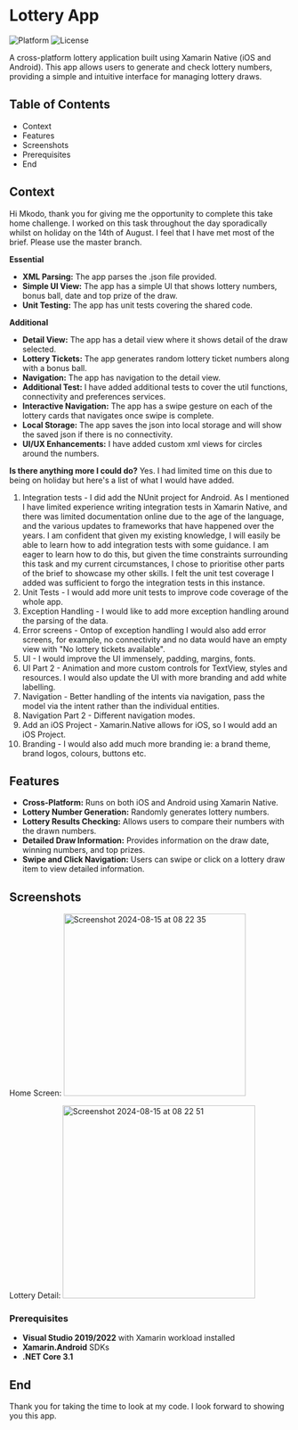 # Lottery App

![Platform](https://img.shields.io/badge/platform-Xamarin.Native-blue) ![License](https://img.shields.io/badge/license-MIT-green)

A cross-platform lottery application built using Xamarin Native (iOS and Android). This app allows users to generate and check lottery numbers, providing a simple and intuitive interface for managing lottery draws.

## Table of Contents
- Context
- Features
- Screenshots
- Prerequisites
- End

## Context

Hi Mkodo, thank you for giving me the opportunity to complete this take home challenge. I worked on this task throughout the day sporadically whilst on holiday on the 14th of August. I feel that I have met most of the brief.
Please use the master branch.

**Essential** 

- **XML Parsing:** The app parses the .json file provided.
- **Simple UI View:** The app has a simple UI that shows lottery numbers, bonus ball, date and top prize of the draw.
- **Unit Testing:** The app has unit tests covering the shared code.

**Additional** 
- **Detail View:** The app has a detail view where it shows detail of the draw selected.
- **Lottery Tickets:** The app generates random lottery ticket numbers along with a bonus ball.
- **Navigation:** The app has navigation to the detail view.
- **Additional Test:** I have added additional tests to cover the util functions, connectivity and preferences services.
- **Interactive Navigation:** The app has a swipe gesture on each of the lottery cards that navigates once swipe is complete.
- **Local Storage:** The app saves the json into local storage and will show the saved json if there is no connectivity.
- **UI/UX Enhancements:** I have added custom xml views for circles around the numbers.

**Is there anything more I could do?** 
Yes. I had limited time on this due to being on holiday but here's a list of what I would have added.
1. Integration tests - I did add the NUnit project for Android. As I mentioned I have limited experience writing integration tests in Xamarin Native, and there was limited documentation online due to the age of the language, and the various updates to frameworks that have happened over the years. I am confident that given my existing knowledge, I will easily be able to learn how to add integration tests with some guidance. I am eager to learn how to do this, but given the time constraints surrounding this task and my current circumstances, I chose to prioritise other parts of the brief to showcase my other skills. I felt the unit test coverage I added was sufficient to forgo the integration tests in this instance.
2. Unit Tests - I would add more unit tests to improve code coverage of the whole app.
3. Exception Handling - I would like to add more exception handling around the parsing of the data.
4. Error screens - Ontop of exception handling I would also add error screens, for example, no connectivity and no data would have an empty view with "No lottery tickets available".
5. UI - I would improve the UI immensely, padding, margins, fonts. 
6. UI Part 2 - Animation and more custom controls for TextView, styles and resources. I would also update the UI with more branding and add white labelling.
7. Navigation - Better handling of the intents via navigation, pass the model via the intent rather than the individual entities.
8. Navigation Part 2 - Different navigation modes.
9. Add an iOS Project - Xamarin.Native allows for iOS, so I would add an iOS Project.
10. Branding - I would also add much more branding ie: a brand theme, brand logos, colours, buttons etc.

## Features

- **Cross-Platform:** Runs on both iOS and Android using Xamarin Native.
- **Lottery Number Generation:** Randomly generates lottery numbers.
- **Lottery Results Checking:** Allows users to compare their numbers with the drawn numbers.
- **Detailed Draw Information:** Provides information on the draw date, winning numbers, and top prizes.
- **Swipe and Click Navigation:** Users can swipe or click on a lottery draw item to view detailed information.

## Screenshots
Home Screen:
<img width="327" alt="Screenshot 2024-08-15 at 08 22 35" src="https://github.com/user-attachments/assets/1e914009-3f3b-475a-b6e5-6571e8b13d23">

Lottery Detail:
<img width="346" alt="Screenshot 2024-08-15 at 08 22 51" src="https://github.com/user-attachments/assets/c9cfc165-3e31-458c-8657-222a7cba6833">


### Prerequisites

- **Visual Studio 2019/2022** with Xamarin workload installed
- **Xamarin.Android** SDKs
- **.NET Core 3.1** 

## End
Thank you for taking the time to look at my code. I look forward to showing you this app.
